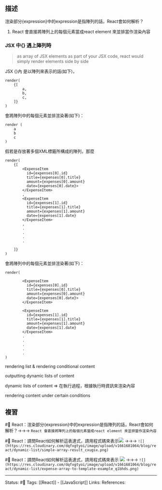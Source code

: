 


## 描述

渲染部分{expression}中的expression是指陣列的話，React會如何解析？
1. React 會直接將陣列上的每個元素當成react element 來並排當作渲染內容


### JSX 中{} 遇上陣列時
> as array of JSX elements as part of your JSX code, react would simply render elements side by side




JSX {}內 是以陣列來表示的話(如下)，

```
render(
	{[
		a,
		b,
		c,
	]}
)
```

會將陣列中的每個元素並排渲染著(如下)：
```
render (
	a
	b
	c
)
```

假若是存放著多個XML標籤所構成的陣列，那麼
```
render(
	{[
		<ExpenseItem
		  id={expenses[0].id}
		  title={expenses[0].title}
		  amount={expenses[0].amount}
		  date={expenses[0].date}>
		</ExpenseItem>
		,
		<ExpenseItem
		  id={expenses[1].id}
		  title={expenses[1].title}
		  amount={expenses[1].amount}
		  date={expenses[1].date}
		</ExpenseItem>
		,
		.
		.
		.
		.
	
	]}
)
```

會將陣列中的每個元素並排渲染著(如下)：
```
render(

		<ExpenseItem
		  id={expenses[0].id}
		  title={expenses[0].title}
		  amount={expenses[0].amount}
		  date={expenses[0].date}>
		</ExpenseItem>
		
		<ExpenseItem
		  id={expenses[1].id}
		  title={expenses[1].title}
		  amount={expenses[1].amount}
		  date={expenses[1].date}
		</ExpenseItem>
		.
		.
		.
		.
		.
)
```



rendering list & rendering conditional content

outputting dynamic lists of content


dynamic lists of content 
=> 在執行過程，根據執行時資訊來渲染內容




rendering content under certain conditions


## 複習
#🧠 React：渲染部分{expression}中的expression是指陣列的話，React會如何解析？->->-> `React 會直接將陣列上的每個元素當成react element 來並排當作渲染內容`

#🧠 React：請問React如何解析這表達式，請用程式碼來表示![](https://res.cloudinary.com/dqfxgtyoi/image/upload/v1661681064/blog/react/dynamic-list/simple-array-example_hlcaww.png) ->->-> `![](https://res.cloudinary.com/dqfxgtyoi/image/upload/v1661681064/blog/react/dynamic-list/simple-array-result_cxugsx.png)`

#🧠 React：請問React如何解析這表達式，請用程式碼來表示 ![](https://res.cloudinary.com/dqfxgtyoi/image/upload/v1661681064/blog/react/dynamic-list/expense-array-example_wqhppu.png) ->->-> `![](https://res.cloudinary.com/dqfxgtyoi/image/upload/v1661681064/blog/react/dynamic-list/expense-array-to-template-example_q1bhds.png)`
<!--SR:!2022-09-01,3,250-->



---
Status: #🌱 
Tags:
[[React]] - [[JavaScript]]
Links:
References: